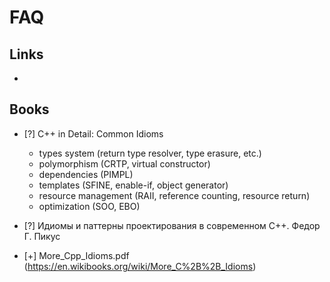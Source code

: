 # FAQ

## Links

-

## Books

- [?] C++ in Detail: Common Idioms

  - types system (return type resolver, type erasure, etc.)
  - polymorphism (CRTP, virtual constructor)
  - dependencies (PIMPL)
  - templates (SFINE, enable-if, object generator)
  - resource management (RAII, reference counting, resource return)
  - optimization (SOO, EBO)

- [?] Идиомы и паттерны проектирования в современном С++. Федор Г. Пикус
- [+] More_Cpp_Idioms.pdf (https://en.wikibooks.org/wiki/More_C%2B%2B_Idioms)
